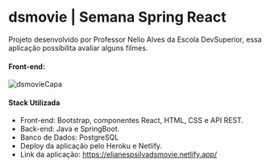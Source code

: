 # dsmovie | Semana Spring React
Projeto desenvolvido por Professor Nelio Alves da
Escola DevSuperior, essa aplicação possibilita
avaliar alguns filmes.


#### Front-end:
![dsmovieCapa](https://user-images.githubusercontent.com/95144647/164571277-a056dfc2-52c4-48f8-8bfd-a3267fed9813.png)

#### Stack Utilizada
- Front-end: Bootstrap, componentes React, HTML, CSS e API REST.
- Back-end: Java e SpringBoot.
- Banco de Dados: PostgreSQL 
- Deploy da aplicação pelo Heroku e Netlify.
- Link da aplicação: https://elianespsilvadsmovie.netlify.app/
